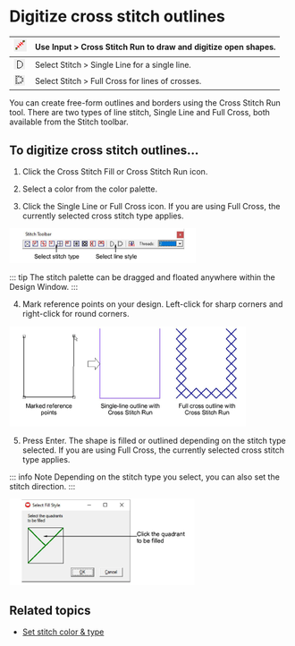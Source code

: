 # Digitize cross stitch outlines

| ![CrossStitchRun.png](assets/CrossStitchRun.png)       | Use Input > Cross Stitch Run to draw and digitize open shapes. |
| ------------------------------------------------------ | -------------------------------------------------------------- |
| ![SingleLineOutline.png](assets/SingleLineOutline.png) | Select Stitch > Single Line for a single line.                 |
| ![FullCrossOutline.png](assets/FullCrossOutline.png)   | Select Stitch > Full Cross for lines of crosses.               |

You can create free-form outlines and borders using the Cross Stitch Run tool. There are two types of line stitch, Single Line and Full Cross, both available from the Stitch toolbar.

## To digitize cross stitch outlines...

1. Click the Cross Stitch Fill or Cross Stitch Run icon.

2. Select a color from the color palette.

3. Click the Single Line or Full Cross icon. If you are using Full Cross, the currently selected cross stitch type applies.

![StitchToolbar.png](assets/StitchToolbar.png)

::: tip
The stitch palette can be dragged and floated anywhere within the Design Window.
:::

4. Mark reference points on your design. Left-click for sharp corners and right-click for round corners.

![cross-stitch_digitizing00039.png](assets/cross-stitch_digitizing00039.png)

5. Press Enter. The shape is filled or outlined depending on the stitch type selected. If you are using Full Cross, the currently selected cross stitch type applies.

::: info Note
Depending on the stitch type you select, you can also set the stitch direction.
:::

![SelectFillStyle00042.png](assets/SelectFillStyle00042.png)

## Related topics

- [Set stitch color & type](Set_stitch_color_type)

